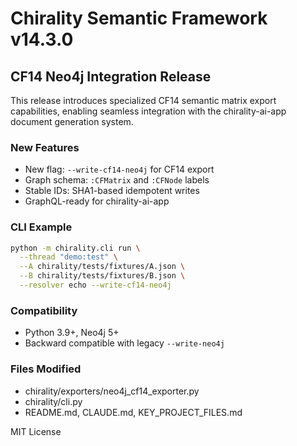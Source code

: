 # Chirality Semantic Framework v14.3.0

## CF14 Neo4j Integration Release

This release introduces specialized CF14 semantic matrix export capabilities, enabling seamless integration with the chirality-ai-app document generation system.

### New Features
- New flag: `--write-cf14-neo4j` for CF14 export
- Graph schema: `:CFMatrix` and `:CFNode` labels
- Stable IDs: SHA1-based idempotent writes
- GraphQL-ready for chirality-ai-app

### CLI Example
```bash
python -m chirality.cli run \
  --thread "demo:test" \
  --A chirality/tests/fixtures/A.json \
  --B chirality/tests/fixtures/B.json \
  --resolver echo --write-cf14-neo4j
```

### Compatibility
- Python 3.9+, Neo4j 5+
- Backward compatible with legacy `--write-neo4j`

### Files Modified
- chirality/exporters/neo4j_cf14_exporter.py
- chirality/cli.py
- README.md, CLAUDE.md, KEY_PROJECT_FILES.md

MIT License
